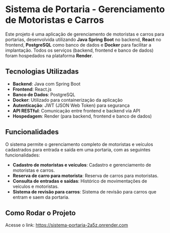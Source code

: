 # Sistema de Portaria - Gerenciamento de Motoristas e Carros

Este projeto é uma aplicação de gerenciamento de motoristas e carros para portarias, desenvolvida utilizando **Java Spring Boot** no backend, **React** no frontend, **PostgreSQL** como banco de dados e **Docker** para facilitar a implantação. Todos os serviços (backend, frontend e banco de dados) foram hospedados na plataforma **Render**.

## Tecnologias Utilizadas

- **Backend**: Java com Spring Boot
- **Frontend**: React.js
- **Banco de Dados**: PostgreSQL
- **Docker**: Utilizado para containerização da aplicação
- **Autenticação**: JWT (JSON Web Token) para segurança
- **API RESTful**: Comunicação entre frontend e backend via API
- **Hospedagem**: Render (para backend, frontend e banco de dados)

## Funcionalidades

O sistema permite o gerenciamento completo de motoristas e veículos cadastrados para entrada e saída em uma portaria, com as seguintes funcionalidades:

- **Cadastro de motoristas e veículos**: Cadastro e gerenciamento de motoristas e carros.
- **Reserva de carro para motorista**: Reserva de carros para motoristas.
- **Consulta de entradas e saídas**: Histórico de movimentações de veículos e motoristas.
- **Sistema de revisão para carros**: Sistema de revisão para carros que entram e saem da portaria.

## Como Rodar o Projeto
Acesse o link: https://sistema-portaria-2a5z.onrender.com

